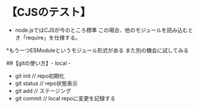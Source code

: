 # 【CJSのテスト】
* node.jsではCJSが今のところ標準
この場合、他のモジュールを読み込むとき「require」を仕様する。

*もう一つESModuleというモジュール形式がある
また別の機会に試してみる


##【gitの使い方】- local -
* git init // repo初期化
* git status // repo状態表示
* git add <filename> // ステージング
* git commit // local repoに変更を記録する